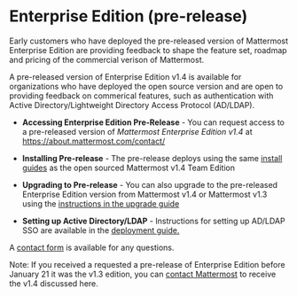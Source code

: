 # Enterprise Edition (pre-release)

Early customers who have deployed the pre-released version of Mattermost Enterprise Edition are providing feedback to shape the feature set, roadmap and pricing of the commercial verison of Mattermost. 

A pre-released version of Enterprise Edition v1.4 is available for organizations who have deployed the open source version and are open to providing feedback on commerical features, such as authentication with Active Directory/Lightweight Directory Access Protocol (AD/LDAP). 

- **Accessing Enterprise Edition Pre-Release** - You can request access to a pre-released version of _Mattermost Enterprise Edition v1.4_ at https://about.mattermost.com/contact/

- **Installing Pre-release** - The pre-release deploys using the same [install guides](http://docs.mattermost.com/index.html#install-guides) as the open sourced Mattermost v1.4 Team Edition

- **Upgrading to Pre-release** - You can also upgrade to the pre-released Enterprise Edition version from Mattermost v1.4 or Mattermost v1.3 using the [instructions in the upgrade guide](http://docs.mattermost.com/install/upgrade-guide.html)

- **Setting up Active Directory/LDAP** - Instructions for setting up AD/LDAP SSO are available in the [deployment guide.](http://docs.mattermost.com/deployment/sso-ldap.html)

A [contact form](https://about.mattermost.com/contact/) is available for any questions.

Note: If you received a requested a pre-release of Enterprise Edition before January 21 it was the v1.3 edition, you can [contact Mattermost](https://about.mattermost.com/contact/) to receive the v1.4 discussed here. 


